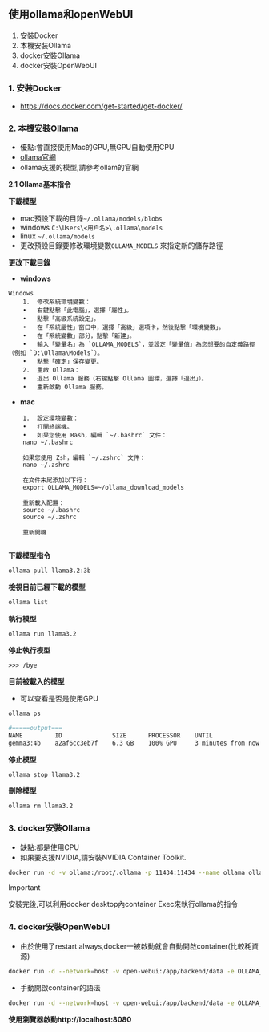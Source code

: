 ## 使用ollama和openWebUI
1. 安裝Docker
2. 本機安裝Ollama
3. docker安裝Ollama
4. docker安裝OpenWebUI

### 1. 安裝Docker
- https://docs.docker.com/get-started/get-docker/

### 2. 本機安裝Ollama
- 優點:會直接使用Mac的GPU,無GPU自動使用CPU
- [ollama官網](https://ollama.com)
- ollama支援的模型,請參考ollam的官網

**2.1 Ollama基本指令**

**下載模型**

- mac預設下載的目錄`~/.ollama/models/blobs`  
- windows `C:\Users\<用户名>\.ollama\models`  
- linux `~/.ollama/models`  
- 更改預設目錄要修改環境變數`OLLAMA_MODELS` 來指定新的儲存路徑

**更改下載目錄**

- **windows**

```
Windows
	1.	修改系統環境變數：
	•	右鍵點擊「此電腦」，選擇「屬性」。
	•	點擊「高級系統設定」。
	•	在「系統屬性」窗口中，選擇「高級」選項卡，然後點擊「環境變數」。
	•	在「系統變數」部分，點擊「新建」。
	•	輸入「變量名」為 `OLLAMA_MODELS`，並設定「變量值」為您想要的自定義路徑（例如 `D:\Ollama\Models`）。
	•	點擊「確定」保存變更。
	2.	重啟 Ollama：
	•	退出 Ollama 服務（右鍵點擊 Ollama 圖標，選擇「退出」）。
	•	重新啟動 Ollama 服務。
```

- **mac**

```
	1.	設定環境變數：
	•	打開終端機。
	•	如果您使用 Bash，編輯 `~/.bashrc` 文件：
	nano ~/.bashrc
	
	如果您使用 Zsh，編輯 `~/.zshrc` 文件：
	nano ~/.zshrc
	
	在文件末尾添加以下行：
	export OLLAMA_MODELS=~/ollama_download_models
	
	重新載入配置：
	source ~/.bashrc
	source ~/.zshrc
	
	重新開機
  
```

**下載模型指令**

```bash
ollama pull llama3.2:3b
```

**檢視目前已經下載的模型**

```bash
ollama list
```

**執行模型**

```bash
ollama run llama3.2
```

**停止執行模型**

```
>>> /bye
```


**目前被載入的模型**
- 可以查看是否是使用GPU

```bash
ollama ps

#=====output===
NAME         ID              SIZE      PROCESSOR    UNTIL              
gemma3:4b    a2af6cc3eb7f    6.3 GB    100% GPU     3 minutes from now
```

**停止模型**

```bash
ollama stop llama3.2
```

**刪除模型**

```bash
ollama rm llama3.2
```

### 3. docker安裝Ollama
- 缺點:都是使用CPU
- 如果要支援NVIDIA,請安裝NVIDIA Container Toolkit⁠.

```bash
docker run -d -v ollama:/root/.ollama -p 11434:11434 --name ollama ollama/ollama
```


> [!IMPORTANT]
> 安裝完後,可以利用docker desktop內container Exec來執行ollama的指令


### 4. docker安裝OpenWebUI

- 由於使用了restart always,docker一被啟動就會自動開啟container(比較秏資源)

```bash
docker run -d --network=host -v open-webui:/app/backend/data -e OLLAMA_BASE_URL=http://127.0.0.1:11434 --name open-webui --restart always ghcr.io/open-webui/open-webui:main
```


- 手動開啟container的語法

```bash
docker run -d --network=host -v open-webui:/app/backend/data -e OLLAMA_BASE_URL=http://127.0.0.1:11434 --name open-webui ghcr.io/open-webui/open-webui:main
```

**使用瀏覽器啟動http://localhost:8080**
